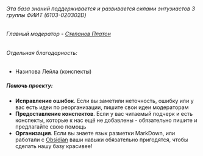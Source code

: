 ###### Эта база знаний поддерживается и развивается силами энтузиастов 3 группы ФИИТ (6103-020302D)
###### Главный модератор - [Степанов Платон](https://t.me/StepanovPlaton)
###### Отдельная благодарность: 
- Назипова Лейла (конспекты)

##### Помочь проекту:
- **Исправление ошибок**. Если вы заметили неточность, ошибку или у вас есть идеи по реорганизации, пишите свои идеи модераторам
- **Предоставление конспектов**. Если у вас читаемый подчерк и есть конспекты, которые к нас ещё не добавлены - обязательно пишите и предлагайте свою помощь
- **Организация**. Если вы знаете язык разметки MarkDown, или работали с [Obsidian](https://obsidian.md) ваши навыки обязательно пригодятся, чтобы сделать нашу базу красивее!